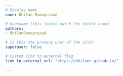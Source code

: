```yaml
---
# Display name
name: Dhilan Ramaprasad

# Username (this should match the folder name)
authors:
- DhilanRamaprasad

# Is this the primary user of the site?
superuser: false

# Custom link to external flag
link_to_external_url: "https://dhilanr.github.io/"

---
```

